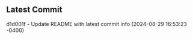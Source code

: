 
## Latest Commit
d1d001f - Update README with latest commit info (2024-08-29 16:53:23 -0400) <Yunxi-Zhou>
